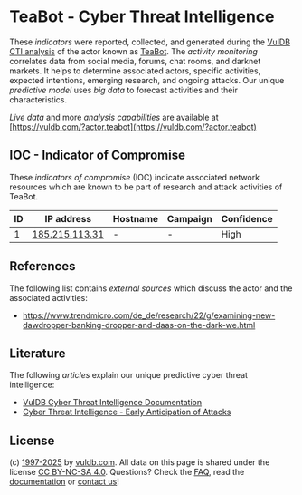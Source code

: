 # TeaBot - Cyber Threat Intelligence

These _indicators_ were reported, collected, and generated during the [VulDB CTI analysis](https://vuldb.com/?kb.cti) of the actor known as [TeaBot](https://vuldb.com/?actor.teabot). The _activity monitoring_ correlates data from social media, forums, chat rooms, and darknet markets. It helps to determine associated actors, specific activities, expected intentions, emerging research, and ongoing attacks. Our unique _predictive model_ uses _big data_ to forecast activities and their characteristics.

_Live data_ and more _analysis capabilities_ are available at [https://vuldb.com/?actor.teabot](https://vuldb.com/?actor.teabot)

## IOC - Indicator of Compromise

These _indicators of compromise_ (IOC) indicate associated network resources which are known to be part of research and attack activities of TeaBot.

ID | IP address | Hostname | Campaign | Confidence
-- | ---------- | -------- | -------- | ----------
1 | [185.215.113.31](https://vuldb.com/?ip.185.215.113.31) | - | - | High

## References

The following list contains _external sources_ which discuss the actor and the associated activities:

* https://www.trendmicro.com/de_de/research/22/g/examining-new-dawdropper-banking-dropper-and-daas-on-the-dark-we.html

## Literature

The following _articles_ explain our unique predictive cyber threat intelligence:

* [VulDB Cyber Threat Intelligence Documentation](https://vuldb.com/?kb.cti)
* [Cyber Threat Intelligence - Early Anticipation of Attacks](https://www.scip.ch/en/?labs.20201022)

## License

(c) [1997-2025](https://vuldb.com/?kb.changelog) by [vuldb.com](https://vuldb.com/?kb.about). All data on this page is shared under the license [CC BY-NC-SA 4.0](https://creativecommons.org/licenses/by-nc-sa/4.0/). Questions? Check the [FAQ](https://vuldb.com/?kb.faq), read the [documentation](https://vuldb.com/?kb) or [contact us](https://vuldb.com/?contact)!
